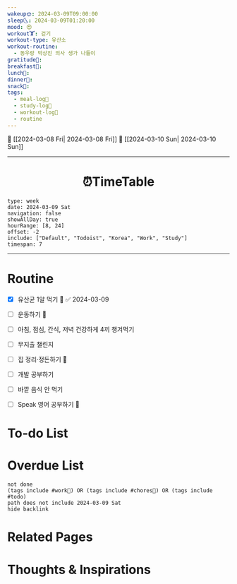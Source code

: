 ```yaml
---
wakeup🌞: 2024-03-09T09:00:00
sleep🌜: 2024-03-09T01:20:00
mood: 😍
workout🏋️: 걷기
workout-type: 유산소
workout-routine:
  - 동우랑 박상진 의사 생가 나들이 
gratitude🙏: 
breakfast🍳: 
lunch🍚: 
dinner🥗: 
snack🍬: 
tags:
  - meal-log📝
  - study-log📓
  - workout-log💪
  - routine
---
```


🔺 [[2024-03-08 Fri| 2024-03-08 Fri]]
🔻 [[2024-03-10 Sun| 2024-03-10 Sun]]
___
<h1> <center>⏰TimeTable </center> </h1>

```gEvent
type: week
date: 2024-03-09 Sat
navigation: false
showAllDay: true
hourRange: [8, 24]
offset: -2
include: ["Default", "Todoist", "Korea", "Work", "Study"]
timespan: 7
```

--- 


# Routine 

- [x] 유산균 1알 먹기 🔼 ✅ 2024-03-09
- [ ] 운동하기 🔼
- [ ] 아침, 점심, 간식, 저녁 건강하게 4끼 챙겨먹기
- [ ] 무지출 챌린지 
- [ ] 집 정리·정돈하기 🔼
- [ ] 개발 공부하기
- [ ] 바깥 음식 안 먹기 
- [ ] Speak 영어 공부하기 🔼 


# To-do List


# Overdue List
```tasks
not done
(tags include #work💼) OR (tags include #chores🧺) OR (tags include #todo)
path does not include 2024-03-09 Sat
hide backlink
```

# Related Pages



# Thoughts & Inspirations

